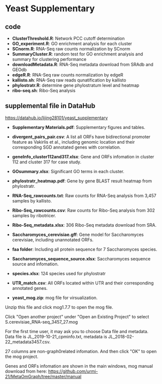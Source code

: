 # Yeast Supplementary

## code

   - **ClusterThreshold.R**:  Network PCC cutoff determination
   - **GO_experiment.R**: GO enrichment analysis for each cluster
   - **SCnorm.R**: RNA-Seq raw counts normalization by SCnorm
   - **SummaryCluster.R**: random test for GO enrichment analysis and summary for clustering performance
   - **downloadMetadata.R**: RNA-Seq metadata download from SRAdb and GEOdb
   - **edgeR.R**: RNA-Seq raw counts normalization by edgeR
   - **kallisto.sh**: RNA-Seq raw reads qunatification by kallisto
   - **phylostratr.R**: determine gene phylostratum level and heatmap
   - **ribo-seq.sh**: Ribo-Seq analysis
   
 ## supplemental file in DataHub
 
   <https://datahub.io/lijing28101/yeast_supplementary>
 
 - **Supplementary Materials.pdf**:
Supplementary figures and tables.
 
 - **divergent_pairs_pair.csv**:
A list all ORFs have bidirectional promoter feature as Vakirlis et al., including genomic location and their corresponding SGD annotated genes with correlation.

 - **geneInfo_cluster112and317.xlsx**:
Gene and ORFs infomation in cluster 112 and cluster 317 for case study.

 - **GOsummary.xlsx**:
Significant GO terms in each cluster. 

 - **phylostratr_heatmap.pdf**:
Gene by gene BLAST result heatmap from phylostratr.

 - **RNA-Seq_rawcounts.txt**:
Raw counts for RNA-Seq analysis from 3,457 samples by kallisto.

 - **Ribo-Seq_rawcounts.csv**:
Raw counts for Ribo-Seq analysis from 302 samples by ribotricer.

 - **Ribo-Seq_metadata.xlsx**:
306 Ribo-Seq metadata download from SRA.

 - **Saccharomyces_cerevisiae.gff**:
Gene model for Saccharomyces cerevisiae, including unannotated ORFs.

 - **faa folder**:
Including all protein sequence for 7 Saccharomyces species.

 - **Saccharomyces_sequence_source.xlsx**:
Saccharomyces sequence source and infomation.

 - **species.xlsx**:
124 species used for phylostratr

 - **UTR_match.csv**:
All ORFs located within UTR and their corresponding annotated genes.

 - **yeast_mog.zip**:
mog file for virsualization. 

  Unzip this file and click mog1.7.7 to open the mog file.

  Click  "Open another project" under "Open an Existing Project" to select S.cerevisiae_RNA-seq_3457_27.mog

  For the first time user, it may ask you to choose Data file and metadata. Data file is JL_2019-10-21_cpminfo.txt, metadata is JL_2018-02-22_metadata3457.csv. 

  27 columns are non-graph0related infomation. And then click "OK" to open the mog project.

  Genes and ORFs infomation are shown in the main windows, mog manual download from here: https://github.com/urmi-21/MetaOmGraph/tree/master/manual

 
